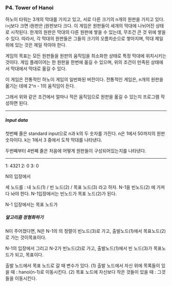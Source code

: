 ### P4. Tower of Hanoi

하노이 타워는 3개의 막대를 가지고 있고, 서로 다른 크기의 n개의 원판을 가지고 있다. i>j보다 크면 i원판은 j원판보다 크다. 이 게임은 원판들이 세개의 막대에 나뉘어진 상태로 시작된다. 한개의 원판은 막대의 다른 원판에 쌓을 수 있는데, 무조건 큰 것 위에 쌓을 수 있다. 따라서, 각 막대의 원판들은 그들의 크기의 오름차순으로 쌓아지며, 막대 제일 위에 있는 것은 제일 작아야 한다.

게임의 목표는 모든 원판들을 원판의 움직임을 최소화한 상태로 특정 막대에 위치시키는 것이다. 게임 플레이어는 한 원판을 한번에 옮길 수 있으며, 위의 조건이 만족된 상태에서 막대에서 막대로 옮길 수 있다. 

이 게임은 전통적인 하노이 게임의 일반화된 버전이다. 전통적인 게임은, n개의 원판을 옮기는 데에 2^n - 1의 움직임이 든다.

그래서 위와 같은 조건에서 얼마나 적은 움직임으로 원판을 옮길 수 있는지 프로그램 작성하면 된다.

--------

##### Input data 

첫번째 줄은 standard input으로 n과 k의 두 숫자를 가진다. n은 1에서 50까지의 원판 숫자이다. k는 1에서 3 중에서 도착 막대를 나타낸다. 

두번째부터 4번째 줄은 처음에 어떻게 원판들이 구성되어있는지를 나타낸다.

-----------

1: 4321
2: 0
3: 0

N의 입장에서

세 노드를 : 내 노드(1) / 빈 노드(2) / 목표 노드(3) 라고 하자.
N-1을 빈노드(2) 에 가져다 놔야 한다.
N-1입장에서는 빈노드가 목표 노드(2)가 된다.

N-1 입장에서는 
목표 노드가 

##### 알고리즘 정형화하기

N이 주어졌다면, N은 N-1의 의 정렬이 빈노드(3)로 가고, 출발노드(1)에서 목표노드(2)로 가는 것이목표이다.

N-1의 입장에서 그리고 N-2가 빈노드(2)로 가고, 출발노드(1)에서 빈 노드(3)가 목표노드가 되고,  목표이다.

출발 노드에서 목표 노드로 갈 때 변수가 있다.
(1) 출발 노드에서 자신 위에 목록들이 있을 때 : hanoi(n-1)로 이동시킨다.
(2) 목표 노드에 자신보다 작은 것들이 있을 때 : 그것들을 이동시킨다.



